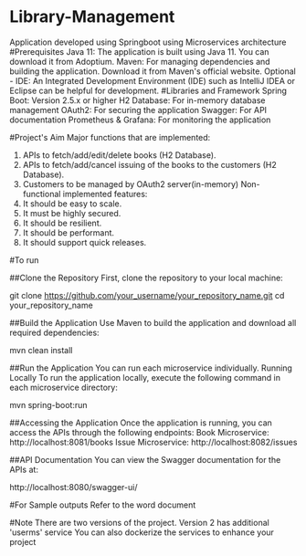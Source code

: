# Library-Management
Application developed using Springboot using Microservices architecture
#Prerequisites
Java 11: The application is built using Java 11. You can download it from Adoptium.
Maven: For managing dependencies and building the application. Download it from Maven's official website.
Optional - IDE: An Integrated Development Environment (IDE) such as IntelliJ IDEA or Eclipse can be helpful for development.
#Libraries and Framework
Spring Boot: Version 2.5.x or higher
H2 Database: For in-memory database management
OAuth2: For securing the application
Swagger: For API documentation
Prometheus & Grafana: For monitoring the application

#Project's Aim
Major functions that are implemented: 
1. APIs to fetch/add/edit/delete books (H2 Database). 
2. APIs to fetch/add/cancel issuing of the books to the customers (H2 Database). 
3. Customers to be managed by OAuth2 server(in-memory) 
Non-functional implemented features: 
1. It should be easy to scale. 
2. It must be highly secured. 
3. It should be resilient. 
4. It should be performant. 
5. It should support quick releases.

#To run

##Clone the Repository
First, clone the repository to your local machine:

git clone https://github.com/your_username/your_repository_name.git
cd your_repository_name

##Build the Application
Use Maven to build the application and download all required dependencies:

mvn clean install

##Run the Application
You can run each microservice individually.
Running Locally
To run the application locally, execute the following command in each microservice directory:

mvn spring-boot:run

##Accessing the Application
Once the application is running, you can access the APIs through the following endpoints:
Book Microservice: http://localhost:8081/books
Issue Microservice: http://localhost:8082/issues

##API Documentation
You can view the Swagger documentation for the APIs at:

http://localhost:8080/swagger-ui/

#For Sample outputs 
Refer to the word document 

#Note
There are two versions of the project.
Version 2 has additional 'userms' service
You can also dockerize the services to enhance your project
